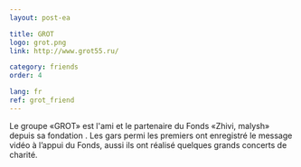 ```yaml
---
layout: post-ea

title: GROT
logo: grot.png
link: http://www.grot55.ru/

category: friends
order: 4

lang: fr
ref: grot_friend
---
```


Le groupe «GROT» est l'ami et le partenaire du Fonds «Zhivi, malysh» depuis sa fondation . Les gars permi les premiers ont enregistré le message vidéo à l’appui du Fonds, aussi ils ont réalisé quelques grands concerts de charité.
